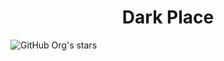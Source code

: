 <h1 align="center"> Dark Place </h1>

![GitHub Org's stars](https://img.shields.io/github/stars/biiigomes?style=social)
